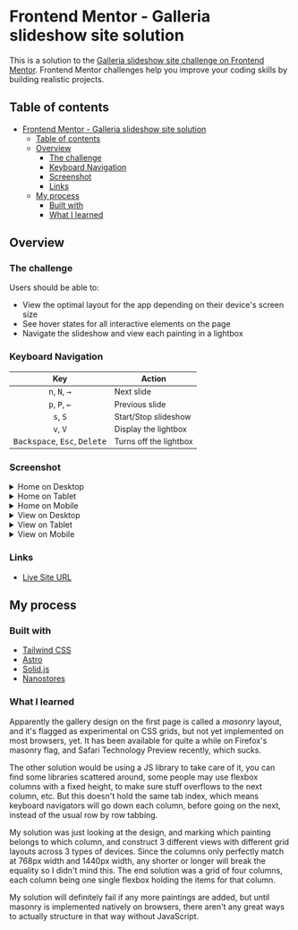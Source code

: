 # Frontend Mentor - Galleria slideshow site solution

This is a solution to the [Galleria slideshow site challenge on Frontend Mentor](https://www.frontendmentor.io/challenges/galleria-slideshow-site-tEA4pwsa6). Frontend Mentor challenges help you improve your coding skills by building realistic projects.

## Table of contents

- [Frontend Mentor - Galleria slideshow site solution](#frontend-mentor---galleria-slideshow-site-solution)
  - [Table of contents](#table-of-contents)
  - [Overview](#overview)
    - [The challenge](#the-challenge)
    - [Keyboard Navigation](#keyboard-navigation)
    - [Screenshot](#screenshot)
    - [Links](#links)
  - [My process](#my-process)
    - [Built with](#built-with)
    - [What I learned](#what-i-learned)

## Overview

### The challenge

Users should be able to:

- View the optimal layout for the app depending on their device's screen size
- See hover states for all interactive elements on the page
- Navigate the slideshow and view each painting in a lightbox

### Keyboard Navigation

|                           Key                           | Action                 |
| :-----------------------------------------------------: | ---------------------- |
|        <kbd>n</kbd>, <kbd>N</kbd>, <kbd>→</kbd>         | Next slide             |
|        <kbd>p</kbd>, <kbd>P</kbd>, <kbd>←</kbd>         | Previous slide         |
|               <kbd>s</kbd>, <kbd>S</kbd>                | Start/Stop slideshow   |
|               <kbd>v</kbd>, <kbd>V</kbd>                | Display the lightbox   |
| <kbd>Backspace</kbd>, <kbd>Esc</kbd>, <kbd>Delete</kbd> | Turns off the lightbox |

### Screenshot

<details>
<summary>Home on Desktop</summary>

![Desktop Home](./screenshots/home-desktop.jpeg)

</details>

<details>
<summary>Home on Tablet</summary>

![Tablet Home](./screenshots/home-tablet.jpeg)

</details>

<details>
<summary>Home on Mobile</summary>

![Mobile Home](./screenshots/home-mobile.jpeg)

</details>

<details>
<summary>View on Desktop</summary>

![Desktop View](./screenshots/view-desktop.jpeg)

</details>

<details>
<summary>View on Tablet</summary>

![Tablet View](./screenshots/view-tablet.jpeg)

</details>

<details>
<summary>View on Mobile</summary>

![View Mobile](./screenshots/view-mobile.jpeg)

</details>

### Links

- [Live Site URL](https://galleria-slideshow.frilly.dev/)

## My process

### Built with

- [Tailwind CSS](https://tailwindcss.com/)
- [Astro](https://astro.build/)
- [Solid.js](https://solidjs.org/)
- [Nanostores](https://github.com/nanostores/)

### What I learned

Apparently the gallery design on the first page is called a _masonry_ layout, and it's flagged as experimental on CSS grids, but not yet implemented on most browsers, yet. It has been available for quite a while on Firefox's masonry flag, and Safari Technology Preview recently, which sucks.

The other solution would be using a JS library to take care of it, you can find some libraries scattered around, some people may use flexbox columns with a fixed height, to make sure stuff overflows to the next column, etc. But this doesn't hold the same tab index, which means keyboard navigators will go down each column, before going on the next, instead of the usual row by row tabbing.

My solution was just looking at the design, and marking which painting belongs to which column, and construct 3 different views with different grid layouts across 3 types of devices. Since the columns only perfectly match at 768px width and 1440px width, any shorter or longer will break the equality so I didn't mind this. The end solution was a grid of four columns, each column being one single flexbox holding the items for that column.

My solution will definitely fail if any more paintings are added, but until masonry is implemented natively on browsers, there aren't any great ways to actually structure in that way without JavaScript.
